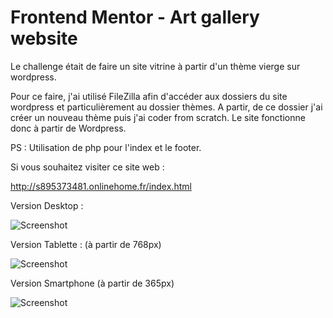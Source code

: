 # Frontend Mentor - Art gallery website

Le challenge était de faire un site vitrine à partir d'un thème vierge sur wordpress. 

Pour ce faire, j'ai utilisé FileZilla afin d'accéder aux dossiers du site wordpress et particulièrement au dossier thèmes.
A partir, de ce dossier j'ai créer un nouveau thème puis j'ai coder from scratch.
Le site fonctionne donc à partir de Wordpress.

PS : Utilisation de php pour l'index et le footer. 

Si vous souhaitez visiter ce site web : 

http://s895373481.onlinehome.fr/index.html

Version Desktop : 

![Screenshot](ModernG.gif)


Version Tablette : (à partir de 768px)

![Screenshot](ModernGT.gif)


Version Smartphone (à partir de 365px)


![Screenshot](ModernGS.gif)

